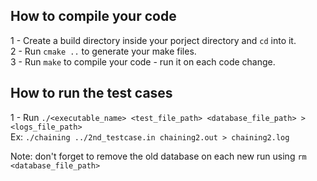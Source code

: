 ## How to compile your code

1 - Create a build directory inside your porject directory and `cd` into it. \
2 - Run `cmake ..` to generate your make files.\
3 - Run `make` to compile your code - run it on each code change.

## How to run the test cases

1 - Run `./<executable_name> <test_file_path> <database_file_path> > <logs_file_path>` \
    Ex: `./chaining ../2nd_testcase.in chaining2.out > chaining2.log`

Note: don't forget to remove the old database on each new run using `rm <database_file_path>`
